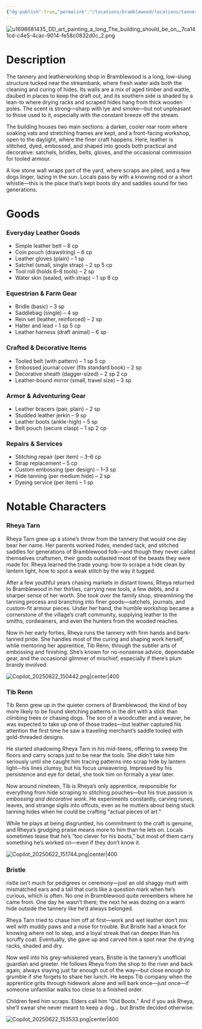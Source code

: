 ```yaml
---
{"dg-publish":true,"permalink":"/locations/bramblewood/locations/tannery/"}
---
```


![u1698681435_DD_art_painting_a_long_The_building_should_be_on__7ca141cd-c4e5-4cac-9014-fe58c0832d0c_2.png](/img/user/Images/u1698681435_DD_art_painting_a_long_The_building_should_be_on__7ca141cd-c4e5-4cac-9014-fe58c0832d0c_2.png)

# Description

The tannery and leatherworking shop in Bramblewood is a long, low-slung structure tucked near the streambank, where fresh water aids both the cleaning and curing of hides. Its walls are a mix of aged timber and wattle, daubed in places to keep the draft out, and its southern side is shaded by a lean-to where drying racks and scraped hides hang from thick wooden poles. The scent is strong—sharp with lye and smoke—but not unpleasant to those used to it, especially with the constant breeze off the stream.

The building houses two main sections: a darker, cooler rear room where soaking vats and stretching frames are kept, and a front-facing workshop, open to the daylight, where the finer craft happens. Here, leather is stitched, dyed, embossed, and shaped into goods both practical and decorative: satchels, bridles, belts, gloves, and the occasional commission for tooled armour.

A low stone wall wraps part of the yard, where scraps are piled, and a few dogs linger, lazing in the sun. Locals pass by with a knowing nod or a short whistle—this is the place that’s kept boots dry and saddles sound for two generations.

# Goods

### Everyday Leather Goods

- Simple leather belt – 8 cp
- Coin pouch (drawstring) – 6 cp
- Leather gloves (plain) – 1 sp
- Satchel (small, single strap) – 2 sp 5 cp
- Tool roll (holds 6–8 tools) – 2 sp
- Water skin (sealed, with strap) – 1 sp 8 cp

### Equestrian & Farm Gear

- Bridle (basic) – 3 sp
- Saddlebag (single) – 4 sp
- Rein set (leather, reinforced) – 2 sp
- Halter and lead – 1 sp 5 cp
- Leather harness (draft animal) – 6 sp

### Crafted & Decorative Items

- Tooled belt (with pattern) – 1 sp 5 cp
- Embossed journal cover (fits standard book) – 2 sp
- Decorative sheath (dagger-sized) – 2 sp 2 cp
- Leather-bound mirror (small, travel size) – 3 sp

### Armor & Adventuring Gear

- Leather bracers (pair, plain) – 2 sp
- Studded leather jerkin – 9 sp
- Leather boots (ankle-high) – 5 sp
- Belt pouch (secure clasp) – 1 sp 2 cp

### Repairs & Services

- Stitching repair (per item) – 3–6 cp
- Strap replacement – 5 cp
- Custom embossing (per design) – 1–3 sp
- Hide tanning (per medium hide) – 2 sp
- Dyeing service (per item) – 1 sp


# Notable Characters

### Rheya Tarn

Rheya Tarn grew up a stone’s throw from the tannery that would one day bear her name. Her parents worked hides, mended tack, and stitched saddles for generations of Bramblewood folk—and though they never called themselves craftsmen, their goods outlasted most of the beasts they were made for. Rheya learned the trade young: how to scrape a hide clean by lantern light, how to spot a weak stitch by the way it tugged.

After a few youthful years chasing markets in distant towns, Rheya returned to Bramblewood in her thirties, carrying new tools, a few debts, and a sharper sense of her worth. She took over the family shop, streamlining the tanning process and branching into finer goods—satchels, journals, and custom-fit armour pieces. Under her hand, the humble workshop became a cornerstone of the village’s craft community, supplying leather to the smiths, cordwainers, and even the hunters from the wooded reaches.

Now in her early forties, Rheya runs the tannery with firm hands and bark-tanned pride. She handles most of the curing and shaping work herself, while mentoring her apprentice, Tib Renn, through the subtler arts of embossing and finishing. She’s known for no-nonsense advice, dependable gear, and the occasional glimmer of mischief, especially if there’s plum brandy involved.

![Copilot_20250622_150442.png|center|400](/img/user/Images/Copilot_20250622_150442.png)

### Tib Renn

Tib Renn grew up in the quieter corners of Bramblewood, the kind of boy more likely to be found sketching patterns in the dirt with a stick than climbing trees or chasing dogs. The son of a woodcutter and a weaver, he was expected to take up one of those trades—but leather captured his attention the first time he saw a traveling merchant’s saddle tooled with gold-threaded designs.

He started shadowing Rheya Tarn in his mid-teens, offering to sweep the floors and carry scraps just to be near the tools. She didn’t take him seriously until she caught him tracing patterns into scrap hide by lantern light—his lines clumsy, but his focus unwavering. Impressed by his persistence and eye for detail, she took him on formally a year later.

Now around nineteen, Tib is Rheya’s only apprentice, responsible for everything from hide scraping to stitching pouches—but his true passion is _embossing and decorative work_. He experiments constantly, carving runes, leaves, and strange sigils into offcuts, even as he mutters about being stuck tanning hides when he could be crafting “actual pieces of art.”

While he plays at being disgruntled, his commitment to the craft is genuine, and Rheya’s grudging praise means more to him than he lets on. Locals sometimes tease that he’s “too clever for his boots,” but most of them carry something he’s worked on—even if they don’t know it.


![Copilot_20250622_151744.png|center|400](/img/user/Images/Copilot_20250622_151744.png)

### Bristle

ristle isn’t much for pedigrees or ceremony—just an old shaggy mutt with mismatched ears and a tail that curls like a question mark when he’s curious, which is often. No one in Bramblewood quite remembers where he came from. One day he wasn’t there; the next he was dozing on a warm hide outside the tannery like he’d always belonged.

Rheya Tarn tried to chase him off at first—work and wet leather don’t mix well with muddy paws and a nose for trouble. But Bristle had a knack for knowing where not to step, and a loyal streak that ran deeper than his scruffy coat. Eventually, she gave up and carved him a spot near the drying racks, shaded and dry.

Now well into his grey-whiskered years, Bristle is the tannery’s unofficial guardian and greeter. He follows Rheya from the shop to the river and back again, always staying just far enough out of the way—but close enough to grumble if she forgets to share her lunch. He keeps Tib company when the apprentice grits through hidework alone and will bark once—just once—if someone unfamiliar walks too close to a finished order.

Children feed him scraps. Elders call him “Old Boots.” And if you ask Rheya, she’ll swear she never meant to keep a dog… but Bristle decided otherwise.

![Copilot_20250622_153533.png|center|400](/img/user/Images/Copilot_20250622_153533.png)